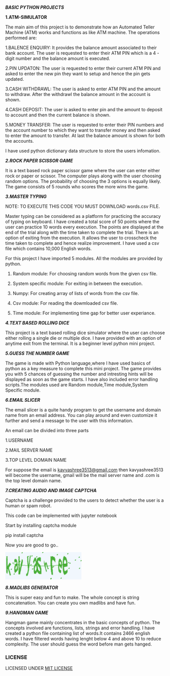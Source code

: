 *****BASIC PYTHON PROJECTS*****

******1.ATM-SIMULATOR******


The main aim of this project is to demonstrate how an Automated Teller Machine (ATM) works and functions as like ATM machine.
The operations performed are:



1.BALENCE ENQUIRY:
               It provides the balance amount associated to their bank account. The user is requested to enter their ATM PIN which is a 4 - digit number and the balance amount is executed.  


2.PIN UPDATON:
              The user is requested to enter their current ATM PIN and asked to enter the new pin they want to setup and hence the pin gets updated.


3.CASH WITHDRAWL:
              The user is asked to enter ATM PIN and the amount to withdraw. After the withdrawl the balance amount in the account is shown.


4.CASH DEPOSIT:
              The user is asked to enter pin and the amount to deposit to account and then the current balance is shown.


5.MONEY TRANSFER:
              The user is requested to enter their PIN numbers and the account number to which they want to transfer money and then  asked to enter the amount to transfer. At last the balance amount is shown for both the accounts.

I have used python dictionary data structure to store the users infomation.

*****2.ROCK PAPER SCISSOR GAME*****


It is a text based rock paper scissor game where the user can enter either rock or paper or scissor. The computer plays along with the user choosing random options. The probability of choosing the 3 options is equally likely. The game consists of 5 rounds who scores the more wins the game.


*****3.MASTER TYPING*****

NOTE: TO EXECUTE THIS CODE YOU MUST DOWNLOAD words.csv FILE.

Master typing can be considered as a platform for practicing the accuracy of typing on keyboard. I have created a total score of 50 points where the user can practice 10 words every execution. The points are displayed at the end of the trial along with the time taken to complete the trial. There is an option of exiting from the execution.
It allows the user to crosscheck the time taken to complete and hence realize improvement. I have used a csv file which contains 10,000 English words. 


For this project I have imported 5 modules. All the modules are provided by python. 

1.	Random module: For choosing random words from the given csv file.

2.	System specific module: For exiting in between the execution.

3.	Numpy: For creating array of lists of words from the csv file.

4.	Csv module: For reading the dowmloaded csv file.

5.	Time module: For implementing time gap for better user experiance. 


*****4.TEXT BASED ROLLING DICE*****

This project is a text based rolling dice simulator where the user can choose either rolling a single die or multiple dice. I have provided with an option of anytime exit from the terminal. It is a beginner level python mini project.

*****5.GUESS THE NUMBER GAME*****

The game is made with Python language,where I have used basics of python as a key measure to complete this mini project.
The game provides you with 5 chances of guessing the number and intresting hints will be displayed as soon as the game starts.
I have also included error handling scripts.The modules used are Random module,Time module,System Specific module.

*****6.EMAIL SLICER*****

The email slicer is a quite handy program to get the username and domain name from an email address. You can play around and even customize it further and send a message to the user with this information. 

An email can be divided into three parts 

1.USERNAME

2.MAIL SERVER NAME

3.TOP LEVEL DOMAIN NAME

For suppose the email is kavyashree3513@gmail.com then kavyashree3513 will become the username, gmail will be the mail server name and .com is the top level domain name.

*****7.CREATING AUDIO AND IMAGE CAPTCHA*****

Captcha is a challenge provided to the users to detect whether the user is a human or spam robot. 

This code can be implemented with jupyter notebook

Start by installing captcha module

pip install captcha

Now you are good to go..

![](myimagecaptcha.png)

*****8.MADLIBS GENERATOR*****

This is super easy and fun to make. The whole concept is string concatenation. You can create you own madlibs and have fun.

*****9.HANGMAN GAME*****

Hangman game mainly concentrates in the basic concepts of python. The concepts involved are functions, lists, strings and error handling. I have created a python file containing list of words.It contains 2466 english words. I have filtered words having lenght below 4 and above 10 to reduce complexity. The user should guess the word before man gets hanged.

### LICENSE

LICENSED UNDER [MIT LICENSE](LICENSE)

